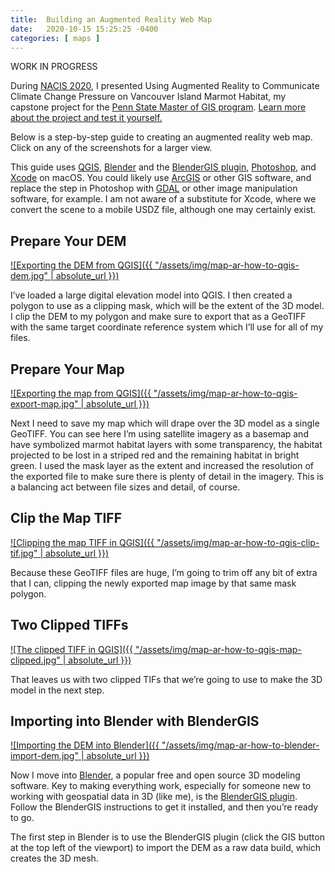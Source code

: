 ```yaml
---
title:  Building an Augmented Reality Web Map
date:   2020-10-15 15:25:25 -0400
categories: [ maps ]
---
```


WORK IN PROGRESS

During [NACIS 2020](https://nacis.org), I presented Using Augmented Reality to Communicate Climate Change Pressure on Vancouver Island Marmot Habitat, my capstone project for the [Penn State Master of GIS program](https://gis.e-education.psu.edu/mgis). [Learn more about the project and test it yourself.](https://marmots.davemaps.com)

Below is a step-by-step guide to creating an augmented reality web map. Click on any of the screenshots for a larger view.

This guide uses [QGIS](https://qgis.org), [Blender](https://blender.org) and the [BlenderGIS plugin](https://github.com/domlysz/BlenderGIS), [Photoshop](https://www.adobe.com/products/photoshop.html), and [Xcode](https://developer.apple.com/xcode/) on macOS. You could likely use [ArcGIS](https://www.esri.com/en-us/arcgis/products/arcgis-pro/overview) or other GIS software, and replace the step in Photoshop with [GDAL](https://gdal.org) or other image manipulation software, for example. I am not aware of a substitute for Xcode, where we convert the scene to a mobile USDZ file, although one may certainly exist.

## Prepare Your DEM

[![Exporting the DEM from QGIS]({{ "/assets/img/map-ar-how-to-qgis-dem.jpg" | absolute_url }})](/assets/img/map-ar-how-to-qgis-dem.png)

I’ve loaded a large digital elevation model into QGIS. I then created a polygon to use as a clipping mask, which will be the extent of the 3D model. I clip the DEM to my polygon and make sure to export that as a GeoTIFF with the same target coordinate reference system which I’ll use for all of my files.

## Prepare Your Map

[![Exporting the map from QGIS]({{ "/assets/img/map-ar-how-to-qgis-export-map.jpg" | absolute_url }})](/assets/img/map-ar-how-to-qgis-export-map.png)

Next I need to save my map which will drape over the 3D model as a single GeoTIFF. You can see here I’m using satellite imagery as a basemap and have symbolized marmot habitat layers with some transparency, the habitat projected to be lost in a striped red and the remaining habitat in bright green. I used the mask layer as the extent and increased the resolution of the exported file to make sure there is plenty of detail in the imagery. This is a balancing act between file sizes and detail, of course.

## Clip the Map TIFF

[![Clipping the map TIFF in QGIS]({{ "/assets/img/map-ar-how-to-qgis-clip-tif.jpg" | absolute_url }})](/assets/img/map-ar-how-to-qgis-clip-tif.png)

Because these GeoTIFF files are huge, I’m going to trim off any bit of extra that I can, clipping the newly exported map image by that same mask polygon.

## Two Clipped TIFFs

[![The clipped TIFF in QGIS]({{ "/assets/img/map-ar-how-to-qgis-map-clipped.jpg" | absolute_url }})](/assets/img/map-ar-how-to-qgis-map-clipped.png)

That leaves us with two clipped TIFs that we’re going to use to make the 3D model in the next step.

## Importing into Blender with BlenderGIS

[![Importing the DEM into Blender]({{ "/assets/img/map-ar-how-to-blender-import-dem.jpg" | absolute_url }})](/assets/img/map-ar-how-to-blender-import-dem.png)

Now I move into [Blender](https://blender.org), a popular free and open source 3D modeling software. Key to making everything work, especially for someone new to working with geospatial data in 3D (like me), is the [BlenderGIS plugin](https://github.com/domlysz/BlenderGIS). Follow the BlenderGIS instructions to get it installed, and then you’re ready to go.

The first step in Blender is to use the BlenderGIS plugin (click the GIS button at the top left of the viewport) to import the DEM as a raw data build, which creates the 3D mesh.

